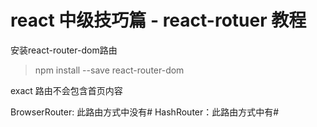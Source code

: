 # react 中级技巧篇 - react-rotuer 教程

安装react-router-dom路由
>npm install --save react-router-dom




exact 路由不会包含首页内容

BrowserRouter: 此路由方式中没有#
HashRouter：此路由方式中有#


